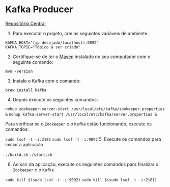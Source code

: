 # Kafka Producer

<a href="https://github.com/nettojulio/ilab-aws-desafio-semana-3">Repositório Central</a>

1. Para executar o projeto, crie as seguintes variáveis de ambiente.

```
KAFKA_HOST="(ip desejado/localhost):9092"
KAFKA_TOPIC="Tópico a ser criado"
```

2. Certifique-se de ter o <a href="https://maven.apache.org/download.cgi">Maven</a> instalado no seu computador com o seguinte comando:

```mvn -version```

3. Instale o Kafka com o comando:

```brew install kafka```

4. Depois execute os seguintes comandos:

```nohup zookeeper-server-start /usr/local/etc/kafka/zookeeper.properties &```
```nohup kafka-server-start /usr/local/etc/kafka/server.properties &```

Para verificar se o `Zookeeper` e o `Kafka` estão funcionando, execute os comandos:

```sudo lsof -t -i:2181```
```sudo lsof -t -i:9092```
5. Execute os comandos para iniciar a aplicação

```./build.sh```
```./start.sh```

6. Ao sair da aplicação, execute os seguintes comandos para finalizar o `Zookeeper` e o `Kafka`

```sudo kill $(sudo lsof -t -i:9092)```
```sudo kill $(sudo lsof -t -i:2181)```
